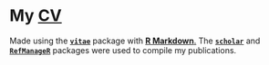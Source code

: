 # My [**CV**](https://github.com/gillianmchugo/CV/blob/master/GillianMcHugo_CV.pdf)
Made using the [**`vitae`**](https://github.com/mitchelloharawild/vitae) package with [**R Markdown**.](https://rmarkdown.rstudio.com/) The [**`scholar`**](https://cran.r-project.org/web/packages/scholar/index.html) and [**`RefManageR`**](https://cran.r-project.org/web/packages/RefManageR/index.html) packages were used to compile my publications. 

